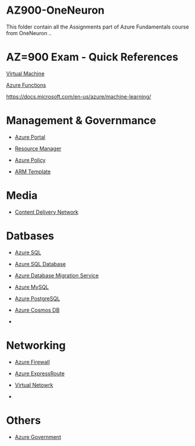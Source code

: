 # AZ900-OneNeuron
This folder contain all the Assignments part of Azure Fundamentals course from OneNeuron ..


# AZ=900 Exam - Quick References

[Virtual Machine](https://docs.microsoft.com/en-us/azure/virtual-desktop/)

[Azure Functions](https://https://docs.microsoft.com/en-us/azure/azure-functions/)



https://docs.microsoft.com/en-us/azure/machine-learning/

# Management & Governmance

* [Azure Portal](https://docs.microsoft.com/en-us/azure/azure-portal/)

* [Resource Manager](https://docs.microsoft.com/en-us/azure/azure-resource-manager/)

* [Azure Policy](https://docs.microsoft.com/en-us/azure/governance/policy/)

* [ARM Template](https://docs.microsoft.com/en-us/azure/azure-resource-manager/templates/)

# Media

* [Content Delivery Network](https://docs.microsoft.com/en-us/azure/cdn/)

# Datbases 

* [Azure SQL](https://docs.microsoft.com/en-us/azure/azure-sql/)

* [Azure SQL Database](https://docs.microsoft.com/en-us/azure/azure-sql/database/)

* [Azure Database Migration Service](https://docs.microsoft.com/en-us/azure/dms/)

* [Azure MySQL](https://docs.microsoft.com/en-us/azure/mysql/)

* [Azure PostgreSQL](https://docs.microsoft.com/en-us/azure/postgresql/)

* [Azure Cosmos DB](https://docs.microsoft.com/en-us/azure/cosmos-db/)

* []()

# Networking

* [Azure Firewall](https://docs.microsoft.com/en-us/azure/firewall/)

* [Azure ExpressRoute](https://docs.microsoft.com/en-us/azure/expressroute/)

* [Virtual Netowrk](https://docs.microsoft.com/en-us/azure/virtual-network/)

* []()

# Others

* [Azure Government](https://docs.microsoft.com/en-us/azure/azure-government/)
